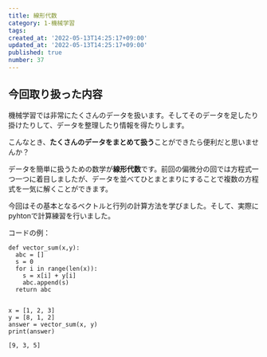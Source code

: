 ```yaml
---
title: 線形代数
category: 1-機械学習
tags: 
created_at: '2022-05-13T14:25:17+09:00'
updated_at: '2022-05-13T14:25:17+09:00'
published: true
number: 37
---
```


## 今回取り扱った内容
機械学習では非常にたくさんのデータを扱います。そしてそのデータを足したり掛けたりして、データを整理したり情報を得たりします。   
  
こんなとき、**たくさんのデータをまとめて扱う**ことができたら便利だと思いませんか？  
  
データを簡単に扱うための数学が**線形代数**です。前回の偏微分の回では方程式一つ一つに着目しましたが、データを並べてひとまとまりにすることで複数の方程式を一気に解くことができます。　　

今回はその基本となるベクトルと行列の計算方法を学びました。そして、実際にpyhtonで計算練習を行いました。

コードの例：
```python:ベクトルの加法
def vector_sum(x,y):
  abc = []
  s = 0
  for i in range(len(x)):
    s = x[i] + y[i]
    abc.append(s)
  return abc

 
x = [1, 2, 3]
y = [8, 1, 2]
answer = vector_sum(x, y)
print(answer) 

[9, 3, 5]
```
